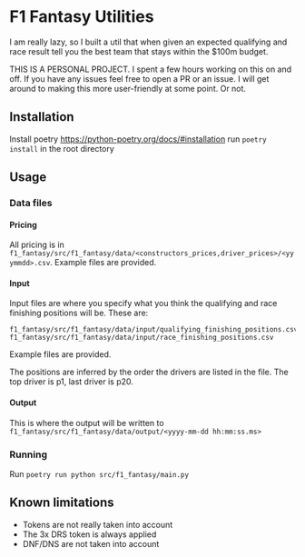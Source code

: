 # F1 Fantasy Utilities
I am really lazy, so I built a util that when given an expected qualifying and race result tell you the best team that
stays within the $100m budget.

THIS IS A PERSONAL PROJECT. I spent a few hours working on this on and off. If you have any issues feel free to open
a PR or an issue. I will get around to making this more user-friendly at some point. Or not.

## Installation
Install poetry https://python-poetry.org/docs/#installation
run `poetry install` in the root directory

## Usage
### Data files
#### Pricing
All pricing is in `f1_fantasy/src/f1_fantasy/data/<constructors_prices,driver_prices>/<yyymmdd>.csv`.
Example files are provided.

#### Input
Input files are where you specify what you think the qualifying and race finishing positions will be.
These are:
```
f1_fantasy/src/f1_fantasy/data/input/qualifying_finishing_positions.csv
f1_fantasy/src/f1_fantasy/data/input/race_finishing_positions.csv
```
Example files are provided.

The positions are inferred by the order the drivers are listed in the file. The top driver is p1, last driver is p20.

#### Output
This is where the output will be written to
`f1_fantasy/src/f1_fantasy/data/output/<yyyy-mm-dd hh:mm:ss.ms>`

### Running
Run `poetry run python src/f1_fantasy/main.py`

## Known limitations
* Tokens are not really taken into account
* The 3x DRS token is always applied
* DNF/DNS are not taken into account
